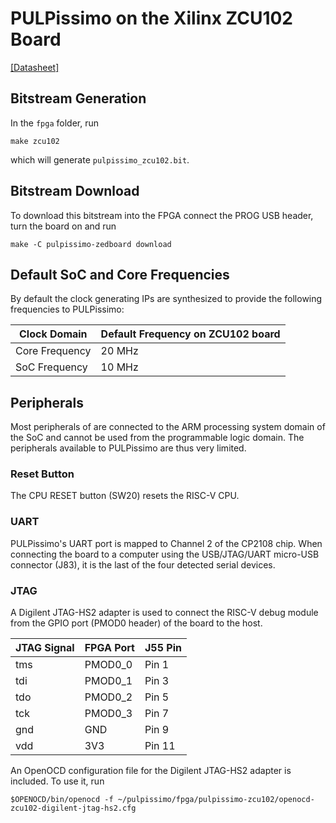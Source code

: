 # PULPissimo on the Xilinx ZCU102 Board
[\[Datasheet\]](https://www.xilinx.com/support/documentation/boards_and_kits/zcu102/ug1182-zcu102-eval-bd.pdf)

## Bitstream Generation
In the `fpga` folder, run
```Shell
make zcu102
```
which will generate `pulpissimo_zcu102.bit`.


## Bitstream Download
To download this bitstream into the FPGA connect the PROG USB header, turn the board on and run
```Shell
make -C pulpissimo-zedboard download
```

## Default SoC and Core Frequencies

By default the clock generating IPs are synthesized to provide the following frequencies to PULPissimo:

| Clock Domain   | Default Frequency on ZCU102 board  |
|----------------|------------------------------------|
| Core Frequency | 20 MHz                             |
| SoC Frequency  | 10 MHz                             |


## Peripherals
Most peripherals of are connected to the ARM processing system domain of the SoC and cannot be used from the programmable logic domain.
The peripherals available to PULPissimo are thus very limited.

### Reset Button
The CPU RESET button (SW20) resets the RISC-V CPU.

### UART
PULPissimo's UART port is mapped to Channel 2 of the CP2108 chip.
When connecting the board to a computer using the USB/JTAG/UART micro-USB connector (J83), it is the last of the four detected serial devices.

### JTAG
A Digilent JTAG-HS2 adapter is used to connect the RISC-V debug module from the 
GPIO port (PMOD0 header) of the board to the host.

| JTAG Signal | FPGA Port | J55 Pin  |
|-------------|-----------|----------|
| tms         | PMOD0_0   | Pin 1    |
| tdi         | PMOD0_1   | Pin 3    |
| tdo         | PMOD0_2   | Pin 5    |
| tck         | PMOD0_3   | Pin 7    |
| gnd         | GND       | Pin 9    |
| vdd         | 3V3       | Pin 11   |

An OpenOCD configuration file for the Digilent JTAG-HS2 adapter is included.
To use it, run

```Shell
$OPENOCD/bin/openocd -f ~/pulpissimo/fpga/pulpissimo-zcu102/openocd-zcu102-digilent-jtag-hs2.cfg
```
